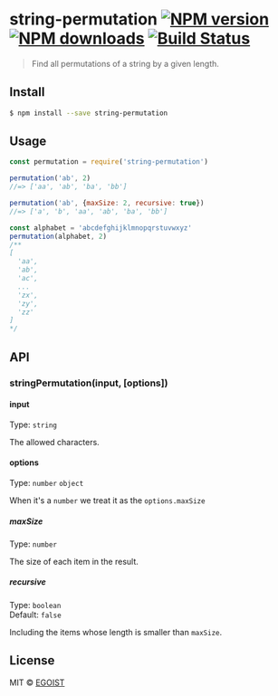 # string-permutation [![NPM version](https://img.shields.io/npm/v/string-permutation.svg)](https://npmjs.com/package/string-permutation) [![NPM downloads](https://img.shields.io/npm/dm/string-permutation.svg)](https://npmjs.com/package/string-permutation) [![Build Status](https://img.shields.io/circleci/project/egoist/string-permutation/master.svg)](https://circleci.com/gh/egoist/string-permutation)

> Find all permutations of a string by a given length.

## Install

```bash
$ npm install --save string-permutation
```

## Usage

```js
const permutation = require('string-permutation')

permutation('ab', 2)
//=> ['aa', 'ab', 'ba', 'bb']

permutation('ab', {maxSize: 2, recursive: true})
//=> ['a', 'b', 'aa', 'ab', 'ba', 'bb']

const alphabet = 'abcdefghijklmnopqrstuvwxyz'
permutation(alphabet, 2)
/**
[
  'aa',
  'ab',
  'ac',
  ...
  'zx',
  'zy',
  'zz'
]
*/
```

## API

### stringPermutation(input, [options])

#### input

Type: `string`

The allowed characters.

#### options

Type: `number` `object`

When it's a `number` we treat it as the `options.maxSize`

##### maxSize

Type: `number`

The size of each item in the result.

##### recursive

Type: `boolean`<br>
Default: `false`

Including the items whose length is smaller than `maxSize`.

## License

MIT © [EGOIST](https://github.com/egoist)
